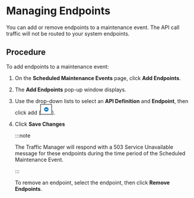 ﻿---
sidebar_position: 1
---

# Managing Endpoints

<head>
  <meta name="guidename" content="API Management"/>
  <meta name="context" content="GUID-a19ad39e-ed76-48e0-a97f-86d04f91bb71"/>
</head>

You can add or remove endpoints to a maintenance event. The API call traffic will not be routed to your system endpoints. 

## Procedure

To add endpoints to a maintenance event:

1. On the **Scheduled Maintenance Events** page, click **Add Endpoints**.

2. The **Add Endpoints** pop-up window displays.

3. Use the drop-down lists to select an **API Definition** and **Endpoint**, then click add (![](../../../../Images/delete_2.jpg)). 

4. Click **Save Changes**

   :::note
   
   The Traffic Manager will respond with a 503 Service Unavailable message for these endpoints during the time period of the Scheduled Maintenance Event.

   ::: 

   To remove an endpoint, select the endpoint, then click **Remove Endpoints**.
